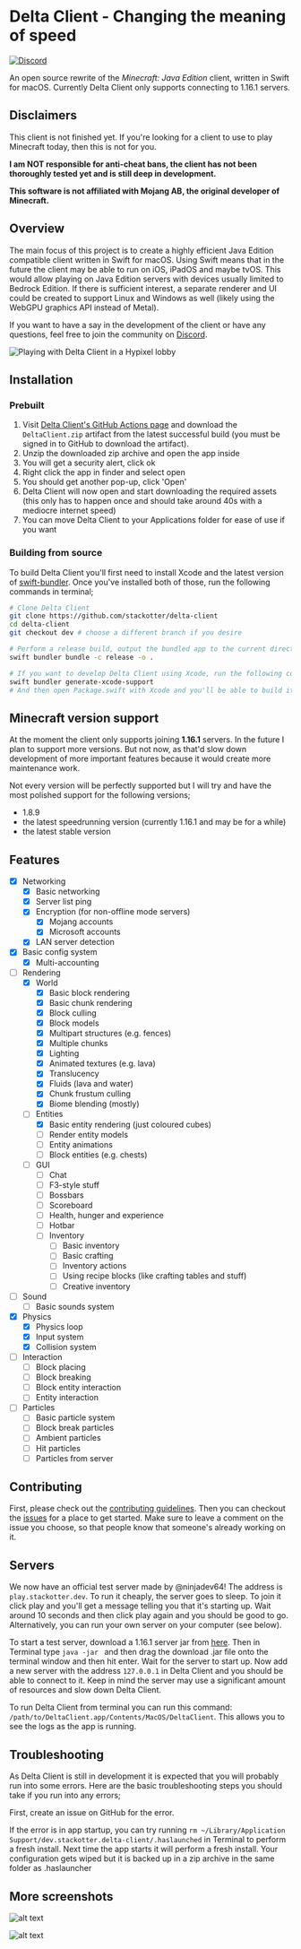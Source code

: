 # Delta Client - Changing the meaning of speed

[![Discord](https://img.shields.io/discord/851058836776419368.svg?label=&logo=discord&logoColor=ffffff&color=5C5C5C&labelColor=6A7EC2)](https://discord.gg/xZPyDbmR6k)

An open source rewrite of the *Minecraft: Java Edition* client, written in Swift for macOS. Currently Delta Client only supports connecting to 1.16.1 servers.

## Disclaimers

This client is not finished yet. If you're looking for a client to use to play Minecraft today, then this is not for you.

**I am NOT responsible for anti-cheat bans, the client has not been thoroughly tested yet and is still deep in development.**

**This software is not affiliated with Mojang AB, the original developer of Minecraft.**

## Overview

The main focus of this project is to create a highly efficient Java Edition compatible client written in Swift for macOS. Using Swift means that in the future the client may be able to run on iOS, iPadOS and maybe tvOS. This would allow playing on Java Edition servers with devices usually limited to Bedrock Edition. If there is sufficient interest, a separate renderer and UI could be created to support Linux and Windows as well (likely using the WebGPU graphics API instead of Metal).

If you want to have a say in the development of the client or have any questions, feel free to join the community on [Discord](https://discord.gg/xZPyDbmR6k).

![Playing with Delta Client in a Hypixel lobby](https://github.com/stackotter/delta-client/blob/main/Screenshots/hypixel-1.png?raw=true)

## Installation

### Prebuilt

1. Visit [Delta Client's GitHub Actions page](https://delta.stackotter.dev/downloads) and download the `DeltaClient.zip` artifact from the latest successful build (you must be signed in to GitHub to download the artifact).
2. Unzip the downloaded zip archive and open the app inside
3. You will get a security alert, click ok
4. Right click the app in finder and select open
5. You should get another pop-up, click 'Open'
6. Delta Client will now open and start downloading the required assets (this only has to happen once and should take around 40s with a mediocre internet speed)
7. You can move Delta Client to your Applications folder for ease of use if you want

### Building from source

To build Delta Client you'll first need to install Xcode and the latest version of [swift-bundler](https://github.com/stackotter/swift-bundler). Once you've installed both of those, run the following commands in terminal;

```sh
# Clone Delta Client
git clone https://github.com/stackotter/delta-client
cd delta-client
git checkout dev # choose a different branch if you desire

# Perform a release build, output the bundled app to the current directory
swift bundler bundle -c release -o .

# If you want to develop Delta Client using Xcode, run the following command
swift bundler generate-xcode-support
# And then open Package.swift with Xcode and you'll be able to build it from Xcode too
```

## Minecraft version support

At the moment the client only supports joining **1.16.1** servers. In the future I plan to support more versions. But not now, as that'd slow down development of more important features because it would create more maintenance work.

Not every version will be perfectly supported but I will try and have the most polished support for the following versions;

- 1.8.9
- the latest speedrunning version (currently 1.16.1 and may be for a while)
- the latest stable version

## Features

- [x] Networking
  - [x] Basic networking
  - [x] Server list ping
  - [x] Encryption (for non-offline mode servers)
    - [x] Mojang accounts
    - [x] Microsoft accounts
  - [x] LAN server detection
- [x] Basic config system
  - [x] Multi-accounting
- [ ] Rendering
  - [x] World
    - [x] Basic block rendering
    - [x] Basic chunk rendering
    - [x] Block culling
    - [x] Block models
    - [x] Multipart structures (e.g. fences)
    - [x] Multiple chunks
    - [x] Lighting
    - [x] Animated textures (e.g. lava)
    - [x] Translucency
    - [x] Fluids (lava and water)
    - [x] Chunk frustum culling
    - [x] Biome blending (mostly)
  - [ ] Entities
    - [x] Basic entity rendering (just coloured cubes)
    - [ ] Render entity models
    - [ ] Entity animations
    - [ ] Block entities (e.g. chests)
  - [ ] GUI
    - [ ] Chat
    - [ ] F3-style stuff
    - [ ] Bossbars
    - [ ] Scoreboard
    - [ ] Health, hunger and experience
    - [ ] Hotbar
    - [ ] Inventory
      - [ ] Basic inventory
      - [ ] Basic crafting
      - [ ] Inventory actions
      - [ ] Using recipe blocks (like crafting tables and stuff)
      - [ ] Creative inventory
- [ ] Sound
  - [ ] Basic sounds system
- [x] Physics
  - [x] Physics loop
  - [x] Input system
  - [x] Collision system
- [ ] Interaction
  - [ ] Block placing
  - [ ] Block breaking
  - [ ] Block entity interaction
  - [ ] Entity interaction
- [ ] Particles
  - [ ] Basic particle system
  - [ ] Block break particles
  - [ ] Ambient particles
  - [ ] Hit particles
  - [ ] Particles from server

## Contributing

First, please check out the [contributing guidelines](Contributing.md). Then you can checkout the [issues](https://github.com/stackotter/delta-client/issues) for a place to get started. Make sure to leave a comment on the issue you choose, so that people know that someone's already working on it.

## Servers

We now have an official test server made by @ninjadev64! The address is `play.stackotter.dev`. To run it cheaply, the server goes to sleep. To join it click play and you'll get a message telling you that it's starting up. Wait around 10 seconds and then click play again and you should be good to go. Alternatively, you can run your own server on your computer (see below).

To start a test server, download a 1.16.1 server jar from [here](https://mcversions.net/download/1.16.1). Then in Terminal type `java -jar ` and then drag the download .jar file onto the terminal window and then hit enter. Wait for the server to start up. Now add a new server with the address `127.0.0.1` in Delta Client and you should be able to connect to it. Keep in mind the server may use a significant amount of resources and slow down Delta Client.

To run Delta Client from terminal you can run this command: `/path/to/DeltaClient.app/Contents/MacOS/DeltaClient`. This allows you to see the logs as the app is running.

## Troubleshooting

As Delta Client is still in development it is expected that you will probably run into some errors. Here are the basic troubleshooting steps you should take if you run into any errors;

First, create an issue on GitHub for the error.

If the error is in app startup, you can try running `rm ~/Library/Application Support/dev.stackotter.delta-client/.haslaunched` in Terminal to perform a fresh install. Next time the app starts it will perform a fresh install. Your configuration gets wiped but it is backed up in a zip archive in the same folder as .haslauncher

## More screenshots

![alt text](https://github.com/stackotter/delta-client/blob/main/Screenshots/hypixel-2.png?raw=true)

![alt text](https://github.com/stackotter/delta-client/blob/main/Screenshots/ui.png?raw=true)
